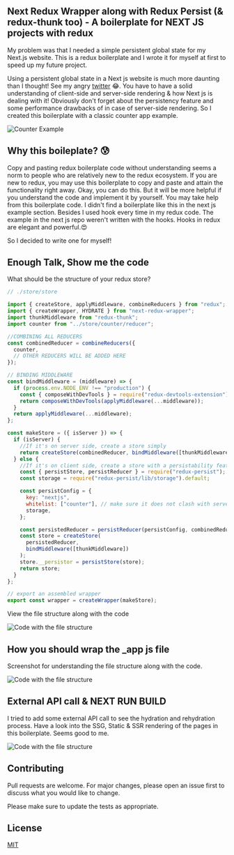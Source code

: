 ## Next Redux Wrapper along with Redux Persist (& redux-thunk too) - A boilerplate for NEXT JS projects with redux

My problem was that I needed a simple persistent global state for my Next.js website. This is a redux boilerplate and I wrote it for myself at first to speed up my future project.

Using a persistent global state in a Next js website is much more daunting than I thought! See my angry [twitter](https://twitter.com/fazlulkarimweb/status/1266463218265812992) 😂. You have to have a solid understanding of client-side and server-side rendering & how Next js is dealing with it! Obviously don't forget about the persistency feature and some performance drawbacks of in case of server-side rendering. So I created this boilerplate with a classic counter app example.

![Counter Example](https://github.com/fazlulkarimweb/with-next-redux-wrapper-redux-persist/blob/master/public/Homepage.gif?raw=true)

## Why this boileplate? 😰

Copy and pasting redux boilerplate code without understanding seems a norm to people who are relatively new to the redux ecosystem. If you are new to redux, you may use this boilerplate to copy and paste and attain the functionality right away. Okay, you can do this. But it will be more helpful if you understand the code and implement it by yourself. You may take help from this boilerplate code. I didn't find a boilerplate like this in the next js example section. Besides I used hook every time in my redux code. The example in the next js repo weren't written with the hooks. Hooks in redux are elegant and powerful.😍

So I decided to write one for myself!

## Enough Talk, Show me the code

What should be the structure of your redux store?

```javascript
// ./store/store

import { createStore, applyMiddleware, combineReducers } from "redux";
import { createWrapper, HYDRATE } from "next-redux-wrapper";
import thunkMiddleware from "redux-thunk";
import counter from "../store/counter/reducer";

//COMBINING ALL REDUCERS
const combinedReducer = combineReducers({
  counter,
  // OTHER REDUCERS WILL BE ADDED HERE
});

// BINDING MIDDLEWARE
const bindMiddleware = (middleware) => {
  if (process.env.NODE_ENV !== "production") {
    const { composeWithDevTools } = require("redux-devtools-extension");
    return composeWithDevTools(applyMiddleware(...middleware));
  }
  return applyMiddleware(...middleware);
};

const makeStore = ({ isServer }) => {
  if (isServer) {
    //If it's on server side, create a store simply
    return createStore(combinedReducer, bindMiddleware([thunkMiddleware]));
  } else {
    //If it's on client side, create a store with a persistability feature
    const { persistStore, persistReducer } = require("redux-persist");
    const storage = require("redux-persist/lib/storage").default;

    const persistConfig = {
      key: "nextjs",
      whitelist: ["counter"], // make sure it does not clash with server keys
      storage,
    };

    const persistedReducer = persistReducer(persistConfig, combinedReducer);
    const store = createStore(
      persistedReducer,
      bindMiddleware([thunkMiddleware])
    );
    store.__persistor = persistStore(store);
    return store;
  }
};

// export an assembled wrapper
export const wrapper = createWrapper(makeStore);
```

View the file structure along with the code

![Code with the file structure](https://github.com/fazlulkarimweb/with-next-redux-wrapper-redux-persist/blob/master/public/_appjs.png?raw=true)

## How you should wrap the \_app js file

Screenshot for understanding the file structure along with the code.

![Code with the file structure](https://github.com/fazlulkarimweb/with-next-redux-wrapper-redux-persist/blob/master/public/next%20app%20wrapper.png?raw=true)

## External API call & NEXT RUN BUILD

I tried to add some external API call to see the hydration and rehydration process. Have a look into the SSG, Static & SSR rendering of the pages in this boilerplate. Seems good to me.

![Code with the file structure](https://github.com/fazlulkarimweb/with-next-redux-wrapper-redux-persist/blob/master/public/Next_Build.png?raw=true)

## Contributing

Pull requests are welcome. For major changes, please open an issue first to discuss what you would like to change.

Please make sure to update the tests as appropriate.

## License

[MIT](https://choosealicense.com/licenses/mit/)
